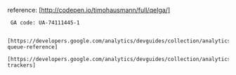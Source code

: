 reference:
    [http://codepen.io/timohausmann/full/qeIga/]
     
     GA code: UA-74111445-1 
     
     [https://developers.google.com/analytics/devguides/collection/analyticsjs/command-queue-reference]
     [https://developers.google.com/analytics/devguides/collection/analyticsjs/creating-trackers]